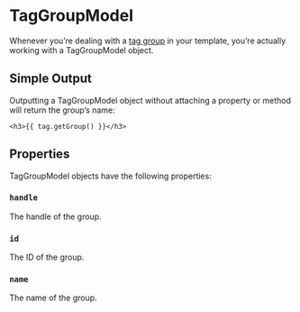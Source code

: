 # TagGroupModel

Whenever you’re dealing with a [tag group](en/tags.md#tag-groups) in your template, you’re actually working with a TagGroupModel object.

## Simple Output

Outputting a TagGroupModel object without attaching a property or method will return the group’s name:

```twig
<h3>{{ tag.getGroup() }}</h3>
```


## Properties

TagGroupModel objects have the following properties:

### `handle`

The handle of the group.

### `id`

The ID of the group.

### `name`

The name of the group.

